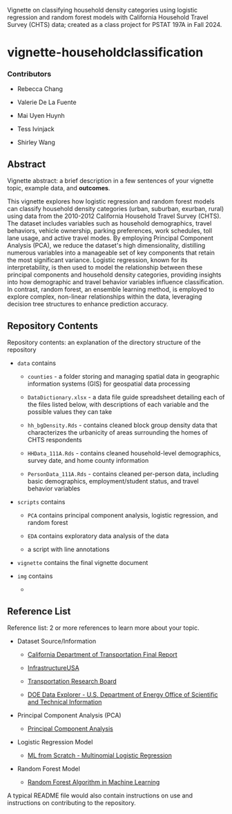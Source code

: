 Vignette on classifying household density categories using logistic regression and random forest models with California Household Travel Survey (CHTS) data; created as a class project for PSTAT 197A in Fall 2024.

# vignette-householdclassification

### Contributors

-   Rebecca Chang

-   Valerie De La Fuente

-   Mai Uyen Huynh

-   Tess Ivinjack

-   Shirley Wang

## Abstract

Vignette abstract: a brief description in a few sentences of your vignette topic, example data, and **outcomes**.

This vignette explores how logistic regression and random forest models can classify household density categories (urban, suburban, exurban, rural) using data from the 2010-2012 California Household Travel Survey (CHTS). The dataset includes variables such as household demographics, travel behaviors, vehicle ownership, parking preferences, work schedules, toll lane usage, and active travel modes. By employing Principal Component Analysis (PCA), we reduce the dataset's high dimensionality, distilling numerous variables into a manageable set of key components that retain the most significant variance. Logistic regression, known for its interpretability, is then used to model the relationship between these principal components and household density categories, providing insights into how demographic and travel behavior variables influence classification. In contrast, random forest, an ensemble learning method, is employed to explore complex, non-linear relationships within the data, leveraging decision tree structures to enhance prediction accuracy.

## Repository Contents

Repository contents: an explanation of the directory structure of the repository

-   `data` contains

    -   `counties` - a folder storing and managing spatial data in geographic information systems (GIS) for geospatial data processing

    -   `DataDictionary.xlsx` - a data file guide spreadsheet detailing each of the files listed below, with descriptions of each variable and the possible values they can take

    -   `hh_bgDensity.Rds` - contains cleaned block group density data that characterizes the urbanicity of areas surrounding the homes of CHTS respondents

    -   `HHData_111A.Rds` - contains cleaned household-level demographics, survey date, and home county information

    -   `PersonData_111A.Rds` - contains cleaned per-person data, including basic demographics, employment/student status, and travel behavior variables


-   `scripts` contains

    -   `PCA` contains principal component analysis, logistic regression, and random forest
    
    -   `EDA` contains exploratory data analysis of the data
    
    -   a script with line annotations
    
    
-   `vignette` contains the final vignette document


-   `img` contains

    - 



## Reference List

Reference list: 2 or more references to learn more about your topic.

-   Dataset Source/Information

    -   [California Department of Transportation Final Report](https://lede-admin.cal.streetsblog.org/wp-content/uploads/sites/52/2015/04/FinalReport.pdf)

    -   [InfrastructureUSA](https://infrastructureusa.org/california-household-travel-survey-2/)

    -   [Transportation Research Board](https://trid.trb.org/view/1308918)

    -   [DOE Data Explorer - U.S. Department of Energy Office of Scientific and Technical Information](https://www.osti.gov/dataexplorer/biblio/dataset/1924686)

-   Principal Component Analysis (PCA)

    -   [Principal Component Analysis](https://www.geeksforgeeks.org/principal-component-analysis-pca/)

-   Logistic Regression Model

    -   [ML from Scratch - Multinomial Logistic Regression](https://towardsdatascience.com/ml-from-scratch-multinomial-logistic-regression-6dda9cbacf9d)

-   Random Forest Model

    -   [Random Forest Algorithm in Machine Learning](https://www.geeksforgeeks.org/random-forest-algorithm-in-machine-learning/)

A typical README file would also contain instructions on use and instructions on contributing to the repository.
